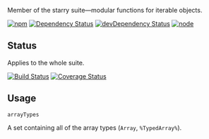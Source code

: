 Member of the starry suite—modular functions for iterable objects.

[![npm](https://img.shields.io/npm/v/starry._array-types.svg?style=flat-square)](https://www.npmjs.com/package/starry._array-types) [![Dependency Status](https://img.shields.io/david/starry._array-types.svg?style=flat-square)](https://david-dm.org/starry._array-types) [![devDependency Status](https://img.shields.io/david/dev/starry._array-types.svg?style=flat-square)](https://david-dm.org/starry._array-types#info=devDependencies) [![node](https://img.shields.io/node/v/starry._array-types.svg?style=flat-square)](https://nodejs.org/en/download/)

## Status

Applies to the whole suite.

[![Build Status](https://img.shields.io/travis/seangenabe/starry.svg?style=flat-square)](https://travis-ci.org/seangenabe/starry) [![Coverage Status](https://img.shields.io/coveralls/seangenabe/starry.svg?style=flat-square)](https://coveralls.io/github/seangenabe/starry)

## Usage

`arrayTypes`

A set containing all of the array types (`Array`, `%TypedArray%`).


  